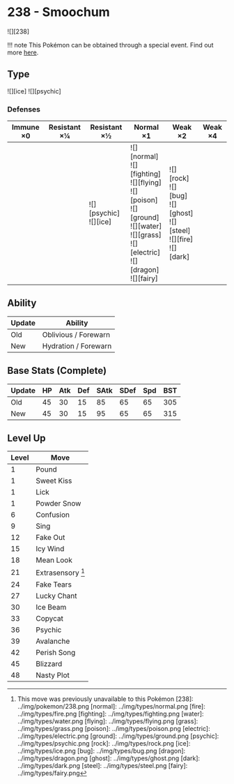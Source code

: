 # 238 - Smoochum
![][238]

!!! note
    This Pokémon can be obtained through a special event. Find out more [here](../../special_events/#baby-pokemon-egg-gift).

## Type

![][ice]  ![][psychic]

### Defenses

Immune ×0 | Resistant ×¼ | Resistant ×½                 | Normal ×1                                                                                                                                               | Weak ×2                                                                         | Weak ×4
---       | ---          | ---                          | ---                                                                                                                                                     | ---                                                                             | ---
&nbsp;    | &nbsp;       | ![][psychic]<br>![][ice]<br> | ![][normal]<br>![][fighting]<br>![][flying]<br>![][poison]<br>![][ground]<br>![][water]<br>![][grass]<br>![][electric]<br>![][dragon]<br>![][fairy]<br> | ![][rock]<br>![][bug]<br>![][ghost]<br>![][steel]<br>![][fire]<br>![][dark]<br> | &nbsp;

## Ability

Update | Ability
---    | ---
Old    | Oblivious / Forewarn
New    | Hydration / Forewarn

## Base Stats (Complete)

Update | HP  | Atk | Def | SAtk | SDef | Spd | BST
---    | --- | --- | --- | ---  | ---  | --- | ---
Old    | 45  | 30  | 15  | 85   | 65   | 65  | 305
New    | 45  | 30  | 15  | 95   | 65   | 65  | 315

## Level Up

Level | Move
---   | ---
1     | Pound
1     | Sweet Kiss
1     | Lick
1     | Powder Snow
6     | Confusion
9     | Sing
12    | Fake Out
15    | Icy Wind
18    | Mean Look
21    | Extrasensory [^1]
24    | Fake Tears
27    | Lucky Chant
30    | Ice Beam
33    | Copycat
36    | Psychic
39    | Avalanche
42    | Perish Song
45    | Blizzard
48    | Nasty Plot

[^1]: This move was previously unavailable to this Pokémon
[238]: ../img/pokemon/238.png
[normal]: ../img/types/normal.png
[fire]: ../img/types/fire.png
[fighting]: ../img/types/fighting.png
[water]: ../img/types/water.png
[flying]: ../img/types/flying.png
[grass]: ../img/types/grass.png
[poison]: ../img/types/poison.png
[electric]: ../img/types/electric.png
[ground]: ../img/types/ground.png
[psychic]: ../img/types/psychic.png
[rock]: ../img/types/rock.png
[ice]: ../img/types/ice.png
[bug]: ../img/types/bug.png
[dragon]: ../img/types/dragon.png
[ghost]: ../img/types/ghost.png
[dark]: ../img/types/dark.png
[steel]: ../img/types/steel.png
[fairy]: ../img/types/fairy.png
